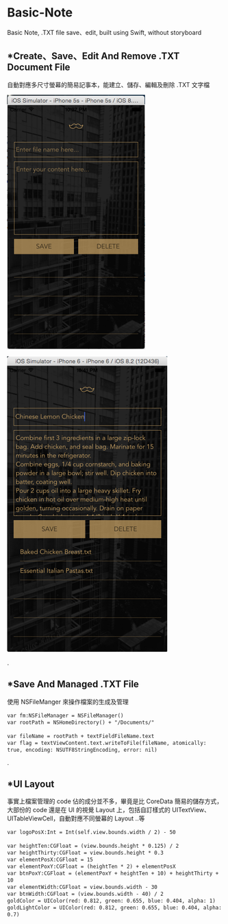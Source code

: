 # Basic-Note
Basic Note, .TXT file save、edit, built using Swift, without storyboard

*Create、Save、Edit And Remove .TXT Document File
-------------------------------------------------------------------

自動對應多尺寸螢幕的簡易記事本，能建立、儲存、編輯及刪除 .TXT 文字檔

![image](https://raw.githubusercontent.com/Smith0314/Basic-Note/master/screenshots/iphone5s.png)

![image](https://raw.githubusercontent.com/Smith0314/Basic-Note/master/screenshots/iphone6.png) 

.        

*Save And Managed .TXT File
-------------------------------------------------------------------

使用 NSFileManger 來操作檔案的生成及管理

    var fm:NSFileManager = NSFileManager()
    var rootPath = NSHomeDirectory() + "/Documents/"

    var fileName = rootPath + textFieldFileName.text
    var flag = textViewContent.text.writeToFile(fileName, atomically: true, encoding: NSUTF8StringEncoding, error: nil)

.        

*UI Layout
-------------------------------------------------------------------

事實上檔案管理的 code 佔的成分並不多，畢竟是比 CoreData 簡易的儲存方式，大部份的 code 還是在 UI 的視覺 Layout 上，包括自訂樣式的 UITextView、UITableViewCell，自動對應不同螢幕的 Layout ..等

    var logoPosX:Int = Int(self.view.bounds.width / 2) - 50
   
    var heightTen:CGFloat = (view.bounds.height * 0.125) / 2
    var heightThirty:CGFloat = view.bounds.height * 0.3
    var elementPosX:CGFloat = 15
    var elementPoxY:CGFloat = (heightTen * 2) + elementPosX
    var btnPoxY:CGFloat = (elementPoxY + heightTen + 10) + heightThirty + 10
    var elementWidth:CGFloat = view.bounds.width - 30
    var btnWidth:CGFloat = (view.bounds.width - 40) / 2
    goldColor = UIColor(red: 0.812, green: 0.655, blue: 0.404, alpha: 1)
    goldLightColor = UIColor(red: 0.812, green: 0.655, blue: 0.404, alpha: 0.7)
    
    
